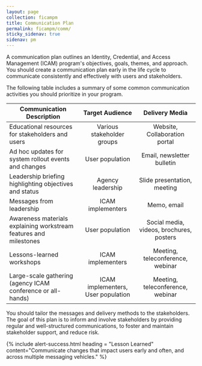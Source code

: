 ```yaml
---
layout: page
collection: ficampm
title: Communication Plan
permalink: ficampm/comm/
sticky_sidenav: true
sidenav: pm
---
```


A communication plan outlines an Identity, Credential, and Access Management (ICAM) program's objectives, goals, themes, and approach. You should create a communication plan early in the life cycle to communicate consistently and effectively with users and stakeholders.

The following table includes a summary of some common communication activities you should prioritize in your program.

| <center> Communication Description </center> | <center> Target Audience </center> | <center> Delivery Media </center> |
|----------------------------------------------|:-----------------------:|:---------:|
| Educational resources for stakeholders and users | Various stakeholder groups | Website, Collaboration portal |
| Ad hoc updates for system rollout events and changes | User population | Email, newsletter bulletin |
| Leadership briefing highlighting objectives and status | Agency leadership | Slide presentation, meeting |
| Messages from leadership | ICAM implementers | Memo, email |
| Awareness materials explaining workstream features and milestones | User population | Social media, videos, brochures, posters |
| Lessons-learned workshops | ICAM implementers | Meeting, teleconference, webinar |
| Large-scale gathering (agency ICAM conference or all-hands) | ICAM implementers, User population | Meeting, teleconference, webinar |

You should tailor the messages and delivery methods to the stakeholders. The goal of this plan is to inform and involve stakeholders by providing regular and well-structured communications, to foster and maintain stakeholder support, and reduce risk.

{% include alert-success.html heading = "Lesson Learned" content="Communicate changes that impact users early and often, and across multiple messaging vehicles." %}
